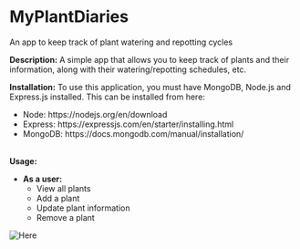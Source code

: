 # MyPlantDiaries
An app to keep track of plant watering and repotting cycles

<strong>Description:</strong>
A simple app that allows you to keep track of plants and their information, along with their watering/repotting schedules, etc.

<strong>Installation:</strong>
To use this application, you must have MongoDB, Node.js and Express.js installed. This can be installed from here:

<ul>
  <li>Node: https://nodejs.org/en/download</li>
  <li>Express: https://expressjs.com/en/starter/installing.html </li>
  <li>MongoDB: https://docs.mongodb.com/manual/installation/ </li>
</ul>

<br>
<strong>Usage:</strong>
<ul>
  <li><strong>As a user:</strong> 
    <ul>
      <li> View all plants </li>
      <li> Add a plant </li>
      <li> Update plant information </li>
      <li> Remove a plant </li>
    </ul>
</ul>

![Here](https://j.gifs.com/lx06w1.gif)

